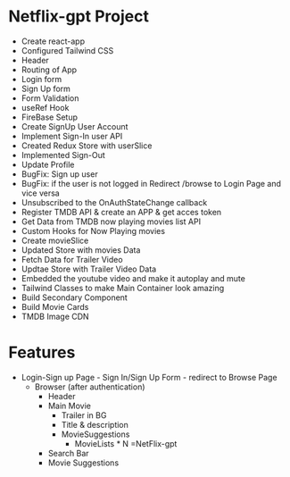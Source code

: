 # Netflix-gpt Project

- Create react-app
- Configured Tailwind CSS
- Header
- Routing of App
- Login form
- Sign Up form
- Form Validation
- useRef Hook
- FireBase Setup
- Create SignUp User Account
- Implement Sign-In user API
- Created Redux Store with userSlice
- Implemented Sign-Out
- Update Profile
- BugFix: Sign up user 
- BugFix: if the user is not logged in Redirect /browse to  Login Page and vice versa
- Unsubscribed to the OnAuthStateChange callback
- Register TMDB API & create an APP & get acces token
- Get Data from TMDB now playing movies list API
- Custom Hooks for Now Playing movies
- Create movieSlice
- Updated Store with movies Data
- Fetch Data for Trailer Video
- Updtae Store with Trailer Video Data
- Embedded the youtube video and make it autoplay and mute
- Tailwind Classes to make Main Container look amazing
- Build Secondary Component
- Build Movie Cards
- TMDB Image CDN




# Features
- Login-Sign up Page
       - Sign In/Sign Up Form
       - redirect to Browse Page
  - Browser (after authentication)
       - Header
       - Main Movie
          - Trailer in BG
          - Title & description
          - MovieSuggestions
              - MovieLists * N
 =NetFlix-gpt
      - Search Bar
      - Movie Suggestions
